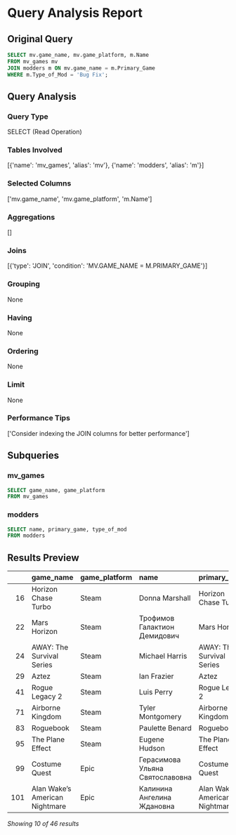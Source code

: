 # Query Analysis Report

## Original Query
```sql
SELECT mv.game_name, mv.game_platform, m.Name
FROM mv_games mv
JOIN modders m ON mv.game_name = m.Primary_Game
WHERE m.Type_of_Mod = 'Bug Fix';
```

## Query Analysis

### Query Type
SELECT (Read Operation)

### Tables Involved
[{'name': 'mv_games', 'alias': 'mv'}, {'name': 'modders', 'alias': 'm'}]

### Selected Columns
['mv.game_name', 'mv.game_platform', 'm.Name']

### Aggregations
[]

### Joins
[{'type': 'JOIN', 'condition': 'MV.GAME_NAME = M.PRIMARY_GAME'}]

### Grouping
None

### Having
None

### Ordering
None

### Limit
None

### Performance Tips
['Consider indexing the JOIN columns for better performance']

## Subqueries

### mv_games
```sql
SELECT game_name, game_platform
FROM mv_games
```

### modders
```sql
SELECT name, primary_game, type_of_mod
FROM modders
```

## Results Preview
|     | game_name                      | game_platform   | name                            | primary_game                   | type_of_mod   |
|----:|:-------------------------------|:----------------|:--------------------------------|:-------------------------------|:--------------|
|  16 | Horizon Chase Turbo            | Steam           | Donna Marshall                  | Horizon Chase Turbo            | Bug Fix       |
|  22 | Mars Horizon                   | Steam           | Трофимов Галактион Демидович    | Mars Horizon                   | Bug Fix       |
|  24 | AWAY: The Survival Series      | Steam           | Michael Harris                  | AWAY: The Survival Series      | Bug Fix       |
|  29 | Aztez                          | Steam           | Ian Frazier                     | Aztez                          | Bug Fix       |
|  41 | Rogue Legacy 2                 | Steam           | Luis Perry                      | Rogue Legacy 2                 | Bug Fix       |
|  71 | Airborne Kingdom               | Steam           | Tyler Montgomery                | Airborne Kingdom               | Bug Fix       |
|  83 | Roguebook                      | Steam           | Paulette Benard                 | Roguebook                      | Bug Fix       |
|  95 | The Plane Effect               | Steam           | Eugene Hudson                   | The Plane Effect               | Bug Fix       |
|  99 | Costume Quest                  | Epic            | Герасимова Ульяна Святославовна | Costume Quest                  | Bug Fix       |
| 101 | Alan Wake’s American Nightmare | Epic            | Калинина Ангелина Ждановна      | Alan Wake’s American Nightmare | Bug Fix       |

*Showing 10 of 46 results*
